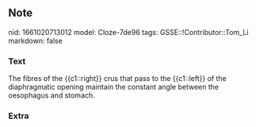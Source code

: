 ## Note
nid: 1661020713012
model: Cloze-7de96
tags: GSSE::!Contributor::Tom_Li
markdown: false

### Text
<div>
  The fibres of the {{c1::right}} crus that pass to the
  {{c1::left}} of the diaphragmatic opening maintain the constant
  angle between the oesophagus and stomach.
</div>

### Extra

